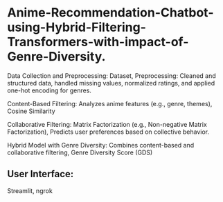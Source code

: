 # Anime-Recommendation-Chatbot-using-Hybrid-Filtering-Transformers-with-impact-of-Genre-Diversity.

Data Collection and Preprocessing: Dataset, Preprocessing: Cleaned and structured data, handled missing values, normalized ratings, and applied one-hot encoding for genres.

Content-Based Filtering: Analyzes anime features (e.g., genre, themes), Cosine Similarity

Collaborative Filtering: Matrix Factorization (e.g., Non-negative Matrix Factorization), Predicts user preferences based on collective behavior.

Hybrid Model with Genre Diversity: Combines content-based and collaborative filtering, Genre Diversity Score (GDS)

## User Interface: 
Streamlit,  ngrok
